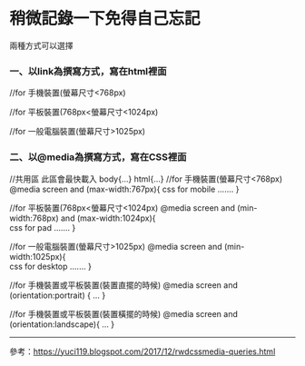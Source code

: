 # 稍微記錄一下免得自己忘記

兩種方式可以選擇

### 一、以link為撰寫方式，寫在html裡面

//for 手機裝置(螢幕尺寸<768px)
<link href="style_mobile.css" rel="stylesheet" type="text/css" media="screen and (max-width:767px)">

//for 平板裝置(768px<螢幕尺寸<1024px)
<link href="style_pad.css" rel="stylesheet" type="text/css" media="screen and (min-width:768px) and (max-width:1024px)">

//for 一般電腦裝置(螢幕尺寸>1025px)
<link href="style_desktop.css" rel="stylesheet" type="text/css" media="screen and (min-width:1025px)">

### 二、以@media為撰寫方式，寫在CSS裡面

//共用區 此區會最快載入
body{...}
html{...}
//for 手機裝置(螢幕尺寸<768px)
@media screen and (max-width:767px){
   css for mobile .......
}

//for 平板裝置(768px<螢幕尺寸<1024px)
@media screen and (min-width:768px) and (max-width:1024px){   
   css for pad .......
}

//for 一般電腦裝置(螢幕尺寸>1025px)
@media screen and (min-width:1025px){   
   css for desktop .......
}

//for 手機裝置或平板裝置(裝置直擺的時候)
 @media screen and (orientation:portrait) { 
   …
 }

//for 手機裝置或平板裝置(裝置橫擺的時候)
 @media screen and (orientation:landscape){ 
   …
 }


------------------------------------------------------
參考：https://yuci119.blogspot.com/2017/12/rwdcssmedia-queries.html
